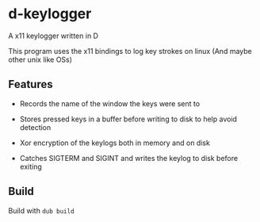 # d-keylogger
A x11 keylogger written in D


This program uses the x11 bindings to log key strokes on linux (And maybe other unix like OSs)

## Features

* Records the name of the window the keys were sent to

* Stores pressed keys in a buffer before writing to disk to help avoid detection

* Xor encryption of the keylogs both in memory and on disk

* Catches SIGTERM and SIGINT and writes the keylog to disk before exiting

## Build

Build with `dub build` 